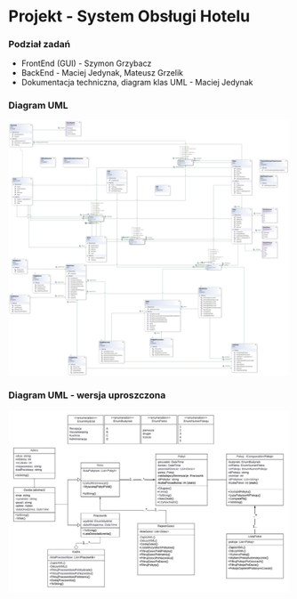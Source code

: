 # Projekt - System Obsługi Hotelu
### Podział zadań
 - FrontEnd (GUI) - Szymon Grzybacz
 - BackEnd - Maciej Jedynak, Mateusz Grzelik
 - Dokumentacja techniczna, diagram klas UML - Maciej Jedynak
### Diagram UML
![Diagram](./DiagramKlasHotel.png)
### Diagram UML - wersja uproszczona
![Diagram](./umlDiagramSimplified.jpeg)

